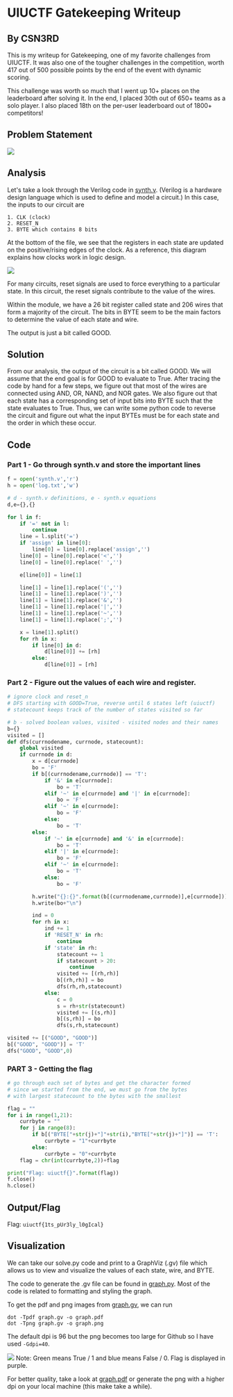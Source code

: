 # UIUCTF Gatekeeping Writeup
## By CSN3RD

This is my writeup for Gatekeeping, one of my favorite challenges from UIUCTF. It was also one of the tougher challenges in the competition, worth 417 out of 500 possible points by the end of the event with dynamic scoring.

This challenge was worth so much that I went up 10+ places on the leaderboard after solving it. In the end, I placed 30th out of 650+ teams as a solo player. I also placed 18th on the per-user leaderboard out of 1800+ competitors!

## Problem Statement
![](ProblemStatement.png)

## Analysis
Let's take a look through the Verilog code in [synth.v](synth.v). (Verilog is a hardware design language which is used to define and model a circuit.) In this case, the inputs to our circuit are

```
1. CLK (clock)
2. RESET_N
3. BYTE which contains 8 bits
```

At the bottom of the file, we see that the registers in each state are updated on the positive/rising edges of the clock. As a reference, this diagram explains how clocks work in logic design.

![](clock.jpeg)

For many circuits, reset signals are used to force everything to a particular state. In this circuit, the reset signals contribute to the value of the wires.

Within the module, we have a 26 bit register called state and 206 wires that form a majority of the circuit. The bits in BYTE seem to be the main factors to determine the value of each state and wire.

The output is just a bit called GOOD.

## Solution

From our analysis, the output of the circuit is a bit called GOOD. We will assume that the end goal is for GOOD to evaluate to True. After tracing the code by hand for a few steps, we figure out that most of the wires are connected using AND, OR, NAND, and NOR gates. We also figure out that each state has a corresponding set of input bits into BYTE such that the state evaluates to True. Thus, we can write some python code to reverse the circuit and figure out what the input BYTEs must be for each state and the order in which these occur.

## Code

### Part 1 - Go through synth.v and store the important lines

```python
f = open('synth.v','r')
h = open('log.txt','w')

# d - synth.v definitions, e - synth.v equations
d,e={},{} 

for l in f:
    if '=' not in l:
        continue
    line = l.split('=')
    if 'assign' in line[0]:
        line[0] = line[0].replace('assign','')
    line[0] = line[0].replace('<','')
    line[0] = line[0].replace(' ','')

    e[line[0]] = line[1]

    line[1] = line[1].replace('(','')
    line[1] = line[1].replace(')','')
    line[1] = line[1].replace('&','')
    line[1] = line[1].replace('|','')
    line[1] = line[1].replace('~','')
    line[1] = line[1].replace(';','')

    x = line[1].split()
    for rh in x:
        if line[0] in d:
            d[line[0]] += [rh]
        else:
            d[line[0]] = [rh]
```

### Part 2 - Figure out the values of each wire and register.
```python
# ignore clock and reset_n
# DFS starting with GOOD=True, reverse until 6 states left (uiuctf)
# statecount keeps track of the number of states visited so far

# b - solved boolean values, visited - visited nodes and their names
b={}
visited = []
def dfs(currnodename, currnode, statecount):
    global visited
    if currnode in d:
        x = d[currnode]
        bo = 'F'
        if b[(currnodename,currnode)] == 'T':
            if '&' in e[currnode]:
                bo = 'T'
            elif '~' in e[currnode] and '|' in e[currnode]:
                bo = 'F'
            elif '~' in e[currnode]:
                bo = 'F'
            else:
                bo = 'T'
        else:
            if '~' in e[currnode] and '&' in e[currnode]:
                bo = 'T'
            elif '|' in e[currnode]:
                bo = 'F'
            elif '~' in e[currnode]:
                bo = 'T'
            else:
                bo = 'F'

        h.write("{}:{}".format(b[(currnodename,currnode)],e[currnode]))
        h.write(bo+"\n")

        ind = 0
        for rh in x:
            ind += 1
            if 'RESET_N' in rh:
                continue
            if 'state' in rh:
                statecount += 1
                if statecount > 20:
                    continue
                visited += [(rh,rh)]
                b[(rh,rh)] = bo
                dfs(rh,rh,statecount)
            else:
                c = 0
                s = rh+str(statecount)
                visited += [(s,rh)]
                b[(s,rh)] = bo
                dfs(s,rh,statecount)

visited += [("GOOD", "GOOD")]
b[("GOOD", "GOOD")] = 'T'
dfs("GOOD", "GOOD",0)
```

### PART 3 - Getting the flag

```python
# go through each set of bytes and get the character formed
# since we started from the end, we must go from the bytes
# with largest statecount to the bytes with the smallest

flag = ""
for i in range(1,21):
    currbyte = ""
    for j in range(8):
        if b[("BYTE["+str(j)+"]"+str(i),"BYTE["+str(j)+"]")] == 'T':
            currbyte = "1"+currbyte
        else:
            currbyte = "0"+currbyte
    flag = chr(int(currbyte,2))+flag

print("Flag: uiuctf{}".format(flag))
f.close()
h.close()
```

## Output/Flag
Flag: `uiuctf{1ts_pUr3ly_l0gIcal}`

## Visualization
We can take our solve.py code and print to a GraphViz (.gv) file which allows us to view and visualize the values of each state, wire, and BYTE.

The code to generate the .gv file can be found in [graph.py](graph.py). Most of the code is related to formatting and styling the graph.

To get the pdf and png images from [graph.gv](graph.gv), we can run
```
dot -Tpdf graph.gv -o graph.pdf
dot -Tpng graph.gv -o graph.png
```

The default dpi is 96 but the png becomes too large for Github so I have used `-Gdpi=40`.

![](graph.png)
Note: Green means True / 1 and blue means False / 0. Flag is displayed in purple.

For better quality, take a look at [graph.pdf](graph.pdf) or generate the png with a higher dpi on your local machine (this make take a while).